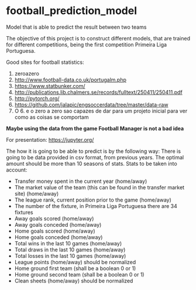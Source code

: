# football_prediction_model
Model that is able to predict the result between two teams

The objective of this project is to construct different models, that are trained for different competitions,
being the first competition Primeira Liga Portuguesa.

Good sites for football statistics:
1. zeroazero
2. http://www.football-data.co.uk/portugalm.php
3. https://www.statbunker.com/
4. http://publications.lib.chalmers.se/records/fulltext/250411/250411.pdf
5. http://pytorch.org/
6. https://github.com/jalapic/engsoccerdata/tree/master/data-raw
7. O 6. e o zero a zero sao capazes de dar para um projeto inicial para ver como as coisas se comportam

__Maybe using the data from the game Football Manager is not a bad idea__

For presentation: https://jupyter.org/

The how it is going to be able to predict is by the following way:
There is going to be data provided in csv format, from previous years. The optimal amount should be more than 10 seasons of stats.
Stats to be taken into account:
* Transfer money spent in the current year (home/away)
* The market value of the team (this can be found in the transfer market site) (home/away)
* The league rank, current position prior to the game (home/away)
* The number of the fixture, in Primeira Liga Portuguesa there are 34 fixtures
* Away goals scored (home/away)
* Away goals conceded (home/away)
* Home goals scored (home/away)
* Home goals conceded (home/away)
* Total wins in the last 10 games (home/away)
* Total draws in the last 10 games (home/away)
* Total losses in the last 10 games (home/away)
* League points (home/away) should be normalized
* Home ground first team (shall be a boolean 0 or 1)
* Home ground second team (shall be a boolean 0 or 1)
* Clean sheets (home/away) should be normalized
